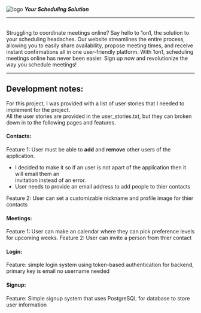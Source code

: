 	
![logo](https://github.com/tanverzahed/1on1/assets/113176044/c04fa28c-237d-4a2f-bcbf-75687e7a0e2e)  **_Your Scheduling Solution_**


---
<br/>
Struggling to coordinate meetings online? Say hello to 1on1, the solution to your scheduling headaches. Our website streamlines the entire process, allowing you to easily share availability, propose meeting times, and receive instant confirmations all in one user-friendly platform. With 1on1, scheduling meetings online has never been easier. Sign up now and revolutionize the way you schedule meetings! <br/>

---
## Development notes: 

For this project, I was provided with a list of user stories that I needed to implement for the project. <br/>
All the user stories are provided in the user_stories.txt, but they can broken down in to the following pages and features. <br/>

#### Contacts:
Feature 1: User must be able to **add** and **remove** other users of the application. 
* I decided to make it so if an user is not apart of the application then it will email  them an  <br/> invitation instead of an error.
* User needs to provide an email address to add people to thier contacts <br/>

Feature 2: User can set a customizable nickname and profile image for thier contacts <br/>

#### Meetings:
Feature 1: User can make an calendar where they can pick preference levels for upcoming weeks.
Feature 2: User can invite a person from thier contact
#### Login:
Feature: simple login system using token-based authentication for backend, primary key is email no username needed
#### Signup:
Feature: Simple signup system that uses PostgreSQL for database to store user information






